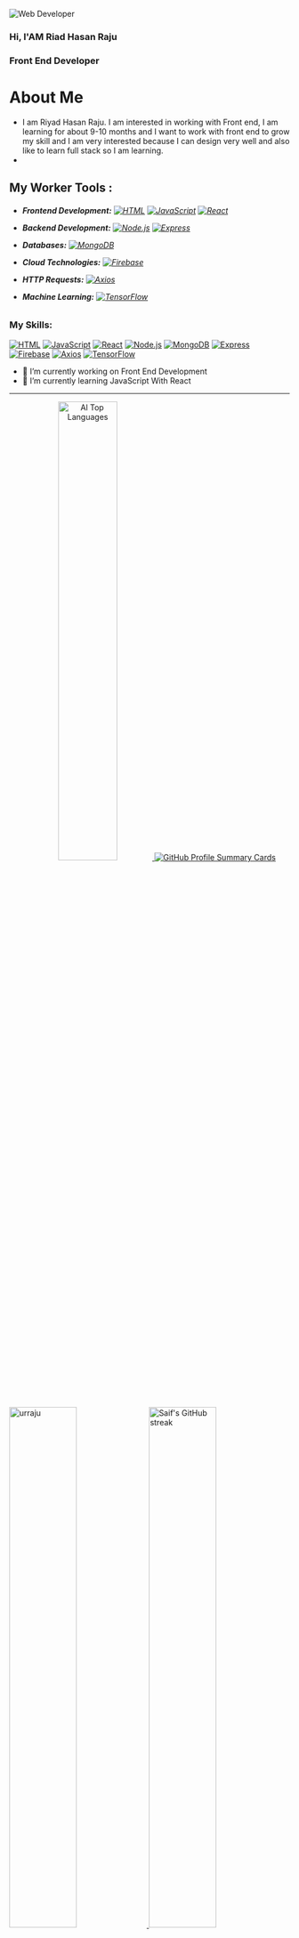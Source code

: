 ![Web Developer](https://i.ibb.co/p4Z13Yj/banner-design.png)
### Hi, I'AM Riad Hasan Raju
### Front End Developer
## <h1>About Me</h1>
 
 - I am Riyad Hasan Raju. I am interested in working with Front end, I am learning for about 9-10 months and  I want to work with front end to grow my skill and I am very interested because I can design very well and also like to learn full stack so I am learning.
 - 
 ## My Worker Tools : 
 <h6>

- **Frontend Development:** [![HTML](https://img.shields.io/badge/HTML-E34F26?style=for-the-badge&labelColor=black&logo=html5&logoColor=E34F26)](https://developer.mozilla.org/en-US/docs/Web/HTML) [![JavaScript](https://img.shields.io/badge/JavaScript-F0DB4F?style=for-the-badge&labelColor=black&logo=javascript&logoColor=F0DB4F)](https://developer.mozilla.org/en-US/docs/Web/JavaScript) [![React](https://img.shields.io/badge/React-61DAFB?style=for-the-badge&labelColor=black&logo=react&logoColor=61DAFB)](https://reactjs.org/)

- **Backend Development:** [![Node.js](https://img.shields.io/badge/Node.js-43853D?style=for-the-badge&labelColor=black&logo=node.js&logoColor=43853D)](https://nodejs.org/) [![Express](https://img.shields.io/badge/Express-000000?style=for-the-badge&labelColor=black&logo=express&logoColor=white)](https://expressjs.com/)

- **Databases:** [![MongoDB](https://img.shields.io/badge/MongoDB-47A248?style=for-the-badge&labelColor=black&logo=mongodb&logoColor=47A248)](https://www.mongodb.com/)

- **Cloud Technologies:** [![Firebase](https://img.shields.io/badge/Firebase-FFCA28?style=for-the-badge&labelColor=black&logo=firebase&logoColor=FFCA28)](https://firebase.google.com/)

- **HTTP Requests:** [![Axios](https://img.shields.io/badge/Axios-007ACC?style=for-the-badge&labelColor=black&logo=axios&logoColor=007ACC)](https://axios-http.com/)

- **Machine Learning:** [![TensorFlow](https://img.shields.io/badge/TanStack-FF6F00?style=for-the-badge&labelColor=black&logo=tensorflow&logoColor=FF6F00)](https://www.tanstack.com/)

 </h6>
 
### My Skills:   
[![HTML](https://img.shields.io/badge/HTML-E34F26?style=for-the-badge&labelColor=black&logo=html5&logoColor=E34F26)](https://developer.mozilla.org/en-US/docs/Web/HTML)
[![JavaScript](https://img.shields.io/badge/JavaScript-F0DB4F?style=for-the-badge&labelColor=black&logo=javascript&logoColor=F0DB4F)](https://developer.mozilla.org/en-US/docs/Web/JavaScript)
[![React](https://img.shields.io/badge/React-61DAFB?style=for-the-badge&labelColor=black&logo=react&logoColor=61DAFB)](https://reactjs.org/)
[![Node.js](https://img.shields.io/badge/Node.js-43853D?style=for-the-badge&labelColor=black&logo=node.js&logoColor=43853D)](https://nodejs.org/)
[![MongoDB](https://img.shields.io/badge/MongoDB-47A248?style=for-the-badge&labelColor=black&logo=mongodb&logoColor=47A248)](https://www.mongodb.com/)
[![Express](https://img.shields.io/badge/Express-000000?style=for-the-badge&labelColor=black&logo=express&logoColor=white)](https://expressjs.com/)
[![Firebase](https://img.shields.io/badge/Firebase-FFCA28?style=for-the-badge&labelColor=black&logo=firebase&logoColor=FFCA28)](https://firebase.google.com/)
[![Axios](https://img.shields.io/badge/Axios-007ACC?style=for-the-badge&labelColor=black&logo=axios&logoColor=007ACC)](https://axios-http.com/)
[![TensorFlow](https://img.shields.io/badge/TanStack-FF6F00?style=for-the-badge&labelColor=black&logo=tensorflow&logoColor=FF6F00)](https://www.tanstack.com/)



- 🔭 I’m currently working on Front End Development 
- 🌱 I’m currently learning JavaScript With React 

<hr>
<p align="center">
 <a href="https://github.com/urraju"><img alt="Al  Top Languages" src="https://denvercoder1-github-readme-stats.vercel.app/api/top-langs/?username=urraju&langs_count=8&layout=compact&theme=react&border_color=7F3FBF&bg_color=0D1117&title_color=F85D7F&icon_color=F8D866" width="46.0%  /></a>
</p>


<p align="center">
  <a href="https://github.com/urraju">
    <img src="http://github-profile-summary-cards.vercel.app/api/cards/profile-details?username=urraju&theme=github_dark&icon_color=8B5CF6&border_color=8B5CF6" alt="GitHub Profile Summary Cards" />
  </a>
</p>


<div >

  <a href="https://github.com/urraju">
    <img alt="urraju" src="https://denvercoder1-github-readme-stats.vercel.app/api?username=urraju&show_icons=true&count_private=true&theme=react&border_color=7F3FBF&bg_color=0D1117&title_color=F85D7F&icon_color=7F3FBF" width="49.0%  />
  </a>

  <a href="https://github.com/urraju">
    <img src="https://github-readme-streak-stats.herokuapp.com/?user=urraju&theme=midnight-purple&border=7F3FBF&background=0D1117" alt="Saif's GitHub streak"  width="49.0% />
  </a>
 

</div>

<hr>
<h4 > Connect with me🤝: <h4>
 <a href="https://www.instagram.com/urrajuahmed_/">
    <img align="left" alt="Rony Ahmed | Instagram" width="24px" src="https://www.vectorlogo.zone/logos/instagram/instagram-icon.svg" />
  </a>
<a href="#">
    <img align="left" alt="Rony Ahmed| Twitter" width="26px" src="https://www.vectorlogo.zone/logos/twitter/twitter-official.svg" />
  </a>
<a href="https://www.linkedin.com/public-profile/settings?trk=d_flagship3_profile_self_view_public_profile">
   <img align="left" alt=" Rony Ahmed | Linkedin" width="24px" src="https://www.vectorlogo.zone/logos/linkedin/linkedin-icon.svg" />
  </a>
  <a href="riadhasan680@gmail.com">
  <img align="left" alt="Rony Ahmed | Gmail" width="26px" src="https://www.vectorlogo.zone/logos/gmail/gmail-icon.svg" />
  </a>
  <a href="[https://www.facebook.com/YourFacebookUsernameOrID](https://www.facebook.com/profile.php?id=100007355355842)">
  <img align="left" alt="Your Name | Facebook" width="26px" src="https://www.vectorlogo.zone/logos/facebook/facebook-icon.svg" />
</a>


 

![Profile views](https://gpvc.arturio.dev/urraju)  

